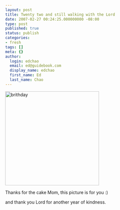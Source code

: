 ```yaml
---
layout: post
title: Twenty two and still walking with the Lord
date: 2007-02-27 00:24:25.000000000 -08:00
type: post
published: true
status: publish
categories:
- fresh
tags: []
meta: {}
author:
  login: edchao
  email: ed@guidebook.com
  display_name: edchao
  first_name: Ed
  last_name: Chao
---
```

<p><img src="{{ site.baseurl }}/assets/22birthday.jpg" alt="brithday" height="300" /></p>
<p>Thanks for the cake Mom, this picture is for you  :)</p>
<p>and thank you Lord for another year of kindness.</p>

